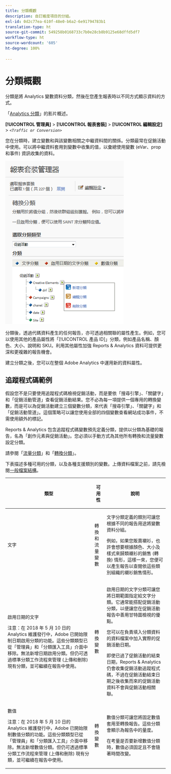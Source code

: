 ```yaml
---
title: 分類概觀
description: 自訂維度項目的分組。
exl-id: 0d2c77ea-610f-48e0-b6a2-6e91794783b1
translation-type: ht
source-git-commit: 549258b0168733c7b0e28cb8b9125e68dffd5df7
workflow-type: ht
source-wordcount: '605'
ht-degree: 100%

---
```


# 分類概觀

分類是將 Analytics 變數資料分類，然後在您產生報表時以不同方式顯示資料的方式。

「[Analytics 分類](https://video.tv.adobe.com/v/16853/)」的影片概述。

**[!UICONTROL 管理員]** > **[!UICONTROL 報表套裝]** > **[!UICONTROL 編輯設定]** > *`<Traffic or Conversion>`*

您在分類時，建立變數和與該變數相關之中繼資料間的關係。分類最常在促銷活動中使用。可以將中繼資料套用到變數中收集的值，以彙總使用變數 (eVar、prop 和事件) 資訊收集的資料。

![步驟資訊](assets/sub_class_create.png)

分類後，透過代碼資料產生的任何報告，亦可透過相關聯的屬性產生。例如，您可以使用其他的產品屬性將「[!UICONTROL 產品 ID]」分類，例如產品名稱、顏色、大小、說明和 SKU。利用其他屬性加強 Reports &amp; Analytics 資料可提供更深和更複雜的報告機會。

建立分類之後，您可以在整個 Adobe Analytics 中運用新的資料屬性。

## 追蹤程式碼範例

假設您不是只要使用追蹤程式碼檢視促銷活動，而是要依「搜尋引擎」、「關鍵字」和「促銷活動管道」查看促銷活動結果。您不必為每一項提供一個專用的轉換變數，而是可以為促銷活動建立三個變數分類，來代表「搜尋引擎」、「關鍵字」和「促銷活動管道」。這個策略可以讓您使用全部的四個變數查看網站成功事件，不需使用額外的標記。

Reports &amp; Analytics 包含追蹤程式碼變數預先定義分類，提供以分類為基礎的報告，名為「創作元素與促銷活動」。您必須以手動方式為其他所有轉換和流量變數設定分類。

請參閱「[流量分類](/help/admin/admin/c-traffic-variables/traffic-classifications.md)」和「[轉換分類](https://docs.adobe.com/content/help/zh-Hant/analytics/admin/admin-tools/conversion-variables/conversion-classifications.html)」。

下表描述多種可用的分類，以及各種支援類別的變數。上傳資料檔案之前，請先檢閱[一般檔案結構](/help/components/classifications/importer/c-saint-data-files.md)。

<table id="table_279728C28D9C40EE832ACC9F211B5F17"> 
 <thead> 
  <tr> 
   <th colname="col1" class="entry"> <p>類型 </p> </th> 
   <th colname="col2" class="entry"> <p>可用性 </p> </th> 
   <th colname="col3" class="entry"> <p>說明 </p> </th> 
  </tr> 
 </thead>
 <tbody> 
  <tr> 
   <td colname="col1"> <p> <span class="wintitle"> 文字</span> </p> </td> 
   <td colname="col2"> <p>轉換和流量變數 </p> </td> 
   <td colname="col3"> <p>文字分類定義的類別可讓您根據不同的報告用途將變數資料分組。 </p> <p>例如，如果您販賣襯衫，也許會想要根據顏色、大小及樣式來歸類襯衫的銷售 (轉換) 情形，這樣一來，您便可以產生報告以查閱依這些類別組織的襯衫銷售情形。 </p> </td> 
  </tr> 
  <tr> 
   <td colname="col1"> <p> <span class="wintitle"> 啟用日期的文字</span> </p> <p>注意：在 2018 年 5 月 10 日的 Analytics 維護發行中，Adobe 已開始限制日期啟用分類的功能。這些分類類型已從「管理員」和「分類匯入工具」介面中移除。無法新增日期啟用分類。但仍可透過標準分類工作流程來管理 (上傳和刪除) 現有分類，並可繼續在報告中使用。 </p> </td> 
   <td colname="col2"> <p>轉換變數 </p> </td> 
   <td colname="col3"> <p>啟用日期的文字分類可讓您將日期範圍指定給文字分類。它通常能搭配促銷活動分類，以便讓您在<span class="wintitle">促銷活動</span>報告中善用甘特圖檢視的優點。 </p> <p>您可以在負責填入分類資料的資料檔案中加入實際的促銷活動日期。 </p> <p>即使已過了促銷活動的結束日期，Reports &amp; Analytics 仍會收集促銷活動追蹤程式碼，不過在促銷活動結束日期之後收集而來的促銷活動資料不會與促銷活動相關聯。 </p> </td> 
  </tr> 
  <tr> 
   <td colname="col1"> <p> <span class="wintitle"> 數值</span> <p>注意：在 2018 年 5 月 10 日的 Analytics 維護發行中，Adobe 已開始限制數值分類的功能。這些分類類型已從「管理員」和「分類匯入工具」介面中移除。無法新增數值分類。但仍可透過標準分類工作流程來管理 (上傳和刪除) 現有分類，並可繼續在報告中使用。 </p> </p> </td> 
   <td colname="col2"> <p>轉換變數 </p> </td> 
   <td colname="col3"> <p>數值分類可讓您將固定數值套用至<span class="wintitle">轉換</span>報告。這些分類會顯示為報告中的量度。 </p> <p>在考量是否要新增<span class="wintitle">數值</span>分類時，數值必須固定且不會隨著時間改變。 </p> </td> 
  </tr> 
 </tbody> 
</table>
